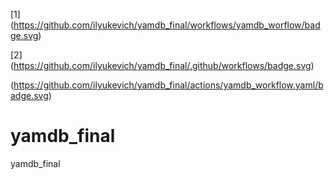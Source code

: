 [1] (https://github.com/ilyukevich/yamdb_final/workflows/yamdb_worflow/badge.svg)

[2] (https://github.com/ilyukevich/yamdb_final/.github/workflows/badge.svg)

(https://github.com/ilyukevich/yamdb_final/actions/yamdb_workflow.yaml/badge.svg)


# yamdb_final
yamdb_final
